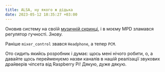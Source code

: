 ```yaml
---
title: ALSA, ну якого ж дідька
date: 2023-05-12 18:35:27 +03:00
---
```


Оновив систему на своїй [музичній скринці][1], і в моєму MPD зламався регулятор гучності. _Знову._

Раніше `mixer_control` звався `Headphone`, а тепер `PCM`.

Ото сидить якийсь розробник і думає: щось мені нічого робити, о, а давайте щось перейменуємо назви каналів в нашій реалізації звукових драйверів чіпсета від Raspberry Pi! Дякую, дуже дякую.

[1]: /2023/01/04/rpi-radio.html
